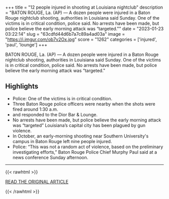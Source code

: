 +++
title = "12 people injured in shooting at Louisiana nightclub"
description = "BATON ROUGE, La. (AP) — A dozen people were injured in a Baton Rouge nightclub shooting, authorities in Louisiana said Sunday.  One of the victims is in critical condition, police said. No arrests have been made, but police believe the early morning attack was “targeted.\""
date = "2023-01-23 03:22:14"
slug = "63cdfd44d6b7a7c89a4ad03a"
image = "https://i.imgur.com/ob7v2Ox.jpg"
score = "1262"
categories = ['injured', 'paul', 'lounge']
+++

BATON ROUGE, La. (AP) — A dozen people were injured in a Baton Rouge nightclub shooting, authorities in Louisiana said Sunday.  One of the victims is in critical condition, police said. No arrests have been made, but police believe the early morning attack was “targeted.\"

## Highlights

- Police: One of the victims is in critical condition.
- Three Baton Rouge police officers were nearby when the shots were fired around 1:30 a.m.
- and responded to the Dior Bar & Lounge.
- No arrests have been made, but police believe the early morning attack was “targeted” Louisiana’s capital city has been plagued by gun violence.
- In October, an early-morning shooting near Southern University's campus in Baton Rouge left nine people injured.
- Police: “This was not a random act of violence, based on the preliminary investigating efforts,” Baton Rouge Police Chief Murphy Paul said at a news conference Sunday afternoon.

---

{{< rawhtml >}}
  <p class="article-category">
    <a target="_blank" href="https://apnews.com/article/crime-baton-rouge-louisiana-shootings-f498bb84183d6aa92cba708b56ce9f97">READ THE ORIGINAL ARTICLE</a>
  </p>
{{< /rawhtml >}}
